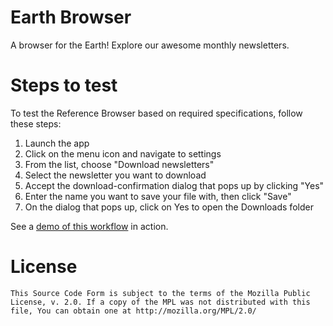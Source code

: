 #  Earth Browser

A browser for the Earth! Explore our awesome monthly newsletters.

# Steps to test

To test the Reference Browser based on required specifications, follow these steps:

1) Launch the app
2) Click on the menu icon and navigate to settings
3) From the list, choose "Download newsletters"
4) Select the newsletter you want to download
5) Accept the download-confirmation dialog that pops up by clicking "Yes"
6) Enter the name you want to save your file with, then click "Save"
7) On the dialog that pops up, click on Yes to open the Downloads folder


See a [demo of this workflow](https://www.youtube.com/watch?v=qZKlBzVvQGc) in action.


# License

    This Source Code Form is subject to the terms of the Mozilla Public
    License, v. 2.0. If a copy of the MPL was not distributed with this
    file, You can obtain one at http://mozilla.org/MPL/2.0/
